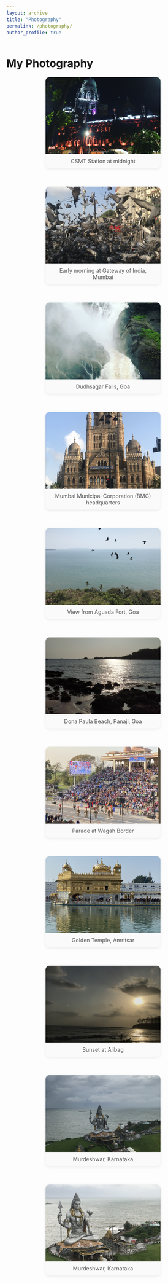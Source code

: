 ```yaml
---
layout: archive
title: "Photography"
permalink: /photography/
author_profile: true
---
```


# My Photography

<style>
.gallery {
  display: flex;
  flex-wrap: wrap;
  gap: 24px;
  justify-content: center;
}
.gallery-item {
  width: 300px;
  margin-bottom: 24px;
  background: #f9f9f9;
  border-radius: 10px;
  box-shadow: 0 2px 8px rgba(0,0,0,0.08);
  overflow: hidden;
  text-align: center;
  display: flex;
  flex-direction: column;
  cursor: pointer;
}
.gallery-item img {
  width: 100%;
  height: 200px;
  object-fit: cover;
  display: block;
  transition: opacity 0.2s;
}
.gallery-item:hover img {
  opacity: 0.85;
}
.caption {
  padding: 10px;
  font-size: 1em;
  color: #555;
  background: #fafafa;
}

/* Lightbox styles */
#lightbox-overlay {
  display: none;
  position: fixed;
  z-index: 99999;
  left: 0; top: 0; right: 0; bottom: 0;
  background: rgba(0,0,0,0.85);
  justify-content: center;
  align-items: center;
}
#lightbox-overlay.active {
  display: flex;
}
#lightbox-img {
  max-width: 90vw;
  max-height: 80vh;
  border-radius: 10px;
  box-shadow: 0 4px 24px rgba(0,0,0,0.2);
}
#lightbox-caption {
  color: #fff;
  text-align: center;
  margin-top: 15px;
  font-size: 1.1em;
}
#lightbox-close {
  position: absolute;
  top: 30px;
  right: 40px;
  font-size: 2.5em;
  color: #fff;
  cursor: pointer;
  font-weight: bold;
  z-index: 10000;
  background: none;
  border: none;
}
</style>

<!-- Lightbox popup markup -->
<div id="lightbox-overlay">
  <button id="lightbox-close" title="Close">&times;</button>
  <div style="text-align:center;">
    <img id="lightbox-img" src="" alt="">
    <div id="lightbox-caption"></div>
  </div>
</div>

<div class="gallery">
  <div class="gallery-item" onclick="showLightbox('/images/2735841B-73E4-40AD-B33C-E9B28C7D34B5.jpg','CSMT Station at midnight')">
    <img src="/images/2735841B-73E4-40AD-B33C-E9B28C7D34B5.jpg" alt="CSMT Station at midnight">
    <div class="caption">CSMT Station at midnight</div>
  </div>
  <div class="gallery-item" onclick="showLightbox('/images/IMG_0616.JPG','Early morning at Gateway of India, Mumbai')">
    <img src="/images/IMG_0616.JPG" alt="Early morning at Gateway of India, Mumbai">
    <div class="caption">Early morning at Gateway of India, Mumbai</div>
  </div>
  <div class="gallery-item" onclick="showLightbox('/images/dudhsagar-2.jpg','Dudhsagar Falls, Goa')">
    <img src="/images/dudhsagar-2.JPG" alt="Dudhsagar Falls, Goa">
    <div class="caption">Dudhsagar Falls, Goa</div>
  </div>
  <div class="gallery-item" onclick="showLightbox('/images/IMG_0590.JPG','Mumbai Municipal Corporation (BMC) headquarters')">
    <img src="/images/IMG_0590.JPG" alt="Mumbai Municipal Corporation (BMC) headquarters">
    <div class="caption">Mumbai Municipal Corporation (BMC) headquarters</div>
  </div>
  <div class="gallery-item" onclick="showLightbox('/images/IMG_8991.JPG','View from Aguada Fort, Goa')">
    <img src="/images/IMG_8991.jpeg" alt="View from Aguada Fort, Goa">
    <div class="caption">View from Aguada Fort, Goa</div>
  </div>
  <div class="gallery-item" onclick="showLightbox('/images/IMG_20190322_171100.jpg','Dona Paula Beach, Panaji, Goa')">
    <img src="/images/IMG_20190322_171100.jpg" alt="Dona Paula Beach, Panaji, Goa">
    <div class="caption">Dona Paula Beach, Panaji, Goa</div>
  </div>
  <div class="gallery-item" onclick="showLightbox('/images/IMG_5343.HEIC','Parade at Wagah Border')">
    <img src="/images/IMG_5343.HEIC" alt="Parade at Wagah Border">
    <div class="caption">Parade at Wagah Border</div>
  </div>
  <div class="gallery-item" onclick="showLightbox('/images/IMG_5319.HEIC','Golden Temple, Amritsar')">
    <img src="/images/IMG_5319.HEIC" alt="Golden Temple, Amritsar">
    <div class="caption">Golden Temple, Amritsar</div>
  </div>
  <div class="gallery-item" onclick="showLightbox('/images/IMG_0772.JPG','Sunset at Alibag')">
    <img src="/images/IMG_0772.JPG" alt="Sunset at Alibag">
    <div class="caption">Sunset at Alibag</div>
  </div>
  <div class="gallery-item" onclick="showLightbox('/images/IMG_3052.JPG','Murdeshwar, Karnataka')">
    <img src="/images/IMG_3052.JPG" alt="Murdeshwar, Karnataka">
    <div class="caption">Murdeshwar, Karnataka</div>
  </div>
  <div class="gallery-item" onclick="showLightbox('/images/IMG_3056.JPG','Murdeshwar, Karnataka')">
    <img src="/images/IMG_3056.JPG" alt="Murdeshwar, Karnataka">
    <div class="caption">Murdeshwar, Karnataka</div>
  </div>
</div>

<script>
function showLightbox(imgSrc, captionText) {
  document.getElementById('lightbox-img').src = imgSrc;
  document.getElementById('lightbox-img').alt = captionText;
  document.getElementById('lightbox-caption').textContent = captionText;
  document.getElementById('lightbox-overlay').classList.add('active');
}
document.getElementById('lightbox-close').onclick = function() {
  document.getElementById('lightbox-overlay').classList.remove('active');
  document.getElementById('lightbox-img').src = '';
};
// Optional: close lightbox when clicking outside the image/caption
document.getElementById('lightbox-overlay').onclick = function(e) {
  if(e.target === this) {
    this.classList.remove('active');
    document.getElementById('lightbox-img').src = '';
  }
};
</script>
